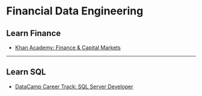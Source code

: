 # Financial Data Engineering
## Learn Finance
- [Khan Academy: Finance & Capital Markets](https://www.khanacademy.org/economics-finance-domain/core-finance)
---
## Learn SQL
- [DataCamp Career Track: SQL Server Developer](https://www.datacamp.com/tracks/sql-server-developer)